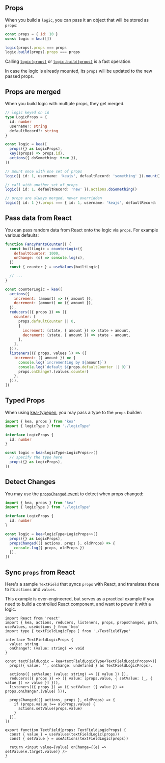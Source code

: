 ## Props

When you build a `logic`, you can pass it an object that will be stored as `props`:

```javascript
const props = { id: 10 }
const logic = kea([])

logic(props).props === props
logic.build(props).props === props
```

Calling [`logic(props)`](/docs/meta/logic#logic-1) or [`logic.build(props)`](/docs/meta/logic#logicbuildprops) is a fast operation.

In case the logic is already mounted, its `props` will be updated to the new passed props.

## Props are merged

When you build logic with multiple props, they get merged.

```ts
// logic keyed on id
type LogicProps = {
  id: number
  username?: string
  defaultRecord?: string
}

const logic = kea([
  props({} as LogicProps),
  key((props) => props.id),
  actions({ doSomething: true }),
])

// mount once with one set of props
logic({ id: 1, username: 'keajs', defaultRecord: 'something' }).mount()

// call with another set of props
logic({ id: 1, defaultRecord: 'new' }).actions.doSomething()

// props are always merged, never overridden
logic({ id: 1 }).props === { id: 1, username: 'keajs', defaultRecord: 'new' }
```

## Pass data from React

You can pass random data from React onto the logic via `props`. For example various defaults:

```jsx
function FancyPantsCounter() {
  const builtLogic = counterLogic({
    defaultCounter: 1000,
    onChange: (c) => console.log(c),
  })
  const { counter } = useValues(builtLogic)

  // ...
}

const counterLogic = kea([
  actions({
    increment: (amount) => ({ amount }),
    decrement: (amount) => ({ amount }),
  }),
  reducers(({ props }) => ({
    counter: [
      props.defaultCounter || 0,
      {
        increment: (state, { amount }) => state + amount,
        decrement: (state, { amount }) => state - amount,
      },
    ],
  })),
  listeners(({ props, values }) => ({
    increment: ({ amount }) => {
      console.log(`incrementing by ${amount}`)
      console.log(`default ${props.defaultCounter || 0}`)
      props.onChange?.(values.counter)
    },
  })),
])
```

## Typed Props

When using [kea-typegen](/docs/intro/typescript), you may pass a type to the `props` builder:

```ts
import { kea, props } from 'kea'
import { logicType } from './logicType'

interface LogicProps {
  id: number
}

const logic = kea<logicType<LogicProps>>([
  // specify the type here
  props({} as LogicProps),
])
```

## Detect Changes

You may use the [`propsChanged` event](/docs/core/events#propschangedprops-oldprops) to detect when props changed:

```ts
import { kea, props } from 'kea'
import { logicType } from './logicType'

interface LogicProps {
  id: number
}

const logic = kea<logicType<LogicProps>>([
  props({} as LogicProps),
  propsChanged(({ actions, props }, oldProps) => {
    console.log({ props, oldProps })
  }),
])
```

## Sync `props` from React

Here's a sample `TextField` that syncs `props` with React, and translates those to its `actions` and `values`.

This example is over-engineered, but serves as a practical example if you need to build a controlled React component,
and want to power it with a logic.

```tsx
import React from 'react'
import { kea, actions, reducers, listeners, props, propsChanged, path, useValues, useActions } from 'kea'
import type { textFieldLogicType } from './TextFieldType'

interface TextFieldLogicProps {
  value: string
  onChange?: (value: string) => void
}

const textFieldLogic = kea<textFieldLogicType<TextFieldLogicProps>>([
  props({ value: '', onChange: undefined } as TextFieldLogicProps),

  actions({ setValue: (value: string) => ({ value }) }),
  reducers(({ props }) => ({ value: [props.value, { setValue: (_, { value }) => value }] })),
  listeners(({ props }) => ({ setValue: ({ value }) => props.onChange?.(value) })),

  propsChanged(({ actions, props }, oldProps) => {
    if (props.value !== oldProps.value) {
      actions.setValue(props.value)
    }
  }),
])

export function TextField(props: TextFieldLogicProps) {
  const { value } = useValues(textFieldLogic(props))
  const { setValue } = useActions(textFieldLogic(props))

  return <input value={value} onChange={(e) => setValue(e.target.value)} />
}
```